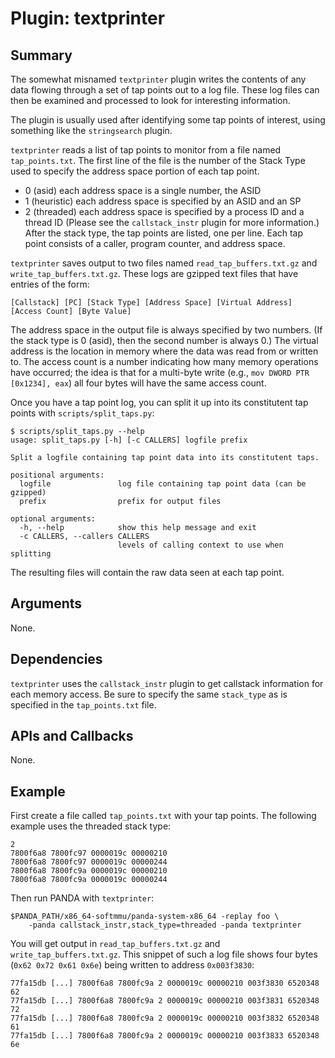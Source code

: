 Plugin: textprinter
===========

Summary
-------

The somewhat misnamed `textprinter` plugin writes the contents of any data flowing through a set of tap points out to a log file. These log files can then be examined and processed to look for interesting information.

The plugin is usually used after identifying some tap points of interest, using something like the `stringsearch` plugin.

`textprinter` reads a list of tap points to monitor from a file named `tap_points.txt`. The first line of the file is the number of the Stack Type used to specify the address space portion of each tap point.
- 0 (asid) each address space is a single number, the ASID
- 1 (heuristic) each address space is specified by an ASID and an SP
- 2 (threaded) each address space is specified by a process ID and a thread ID
(Please see the `callstack_instr` plugin for more information.)
After the stack type, the tap points are listed, one per line. Each tap point consists of a caller, program counter, and address space.

`textprinter` saves output to two files named `read_tap_buffers.txt.gz` and `write_tap_buffers.txt.gz`. These logs are gzipped text files that have entries of the form:

    [Callstack] [PC] [Stack Type] [Address Space] [Virtual Address] [Access Count] [Byte Value]

The address space in the output file is always specified by two numbers. (If the stack type is 0 (asid), then the second number is always 0.) The virtual address is the location in memory where the data was read from or written to. The access count is a number indicating how many memory operations have occurred; the idea is that for a multi-byte write (e.g., `mov DWORD PTR [0x1234], eax`) all four bytes will have the same access count.

Once you have a tap point log, you can split it up into its constitutent tap points with `scripts/split_taps.py`:

    $ scripts/split_taps.py --help
    usage: split_taps.py [-h] [-c CALLERS] logfile prefix

    Split a logfile containing tap point data into its constitutent taps.

    positional arguments:
      logfile               log file containing tap point data (can be gzipped)
      prefix                prefix for output files

    optional arguments:
      -h, --help            show this help message and exit
      -c CALLERS, --callers CALLERS
                            levels of calling context to use when splitting

The resulting files will contain the raw data seen at each tap point.

Arguments
---------

None.

Dependencies
------------

`textprinter` uses the `callstack_instr` plugin to get callstack information for each memory access. Be sure to specify the same `stack_type` as is specified in the `tap_points.txt` file.

APIs and Callbacks
------------------

None.

Example
-------

First create a file called `tap_points.txt` with your tap points. The following example uses the threaded stack type:

    2
    7800f6a8 7800fc97 0000019c 00000210
    7800f6a8 7800fc97 0000019c 00000244
    7800f6a8 7800fc9a 0000019c 00000210
    7800f6a8 7800fc9a 0000019c 00000244

Then run PANDA with `textprinter`:

    $PANDA_PATH/x86_64-softmmu/panda-system-x86_64 -replay foo \
        -panda callstack_instr,stack_type=threaded -panda textprinter

You will get output in `read_tap_buffers.txt.gz` and `write_tap_buffers.txt.gz`. This snippet of such a log file shows four bytes (`0x62 0x72 0x61 0x6e`) being written to address `0x003f3830`:

    77fa15db [...] 7800f6a8 7800fc9a 2 0000019c 00000210 003f3830 6520348 62
    77fa15db [...] 7800f6a8 7800fc9a 2 0000019c 00000210 003f3831 6520348 72
    77fa15db [...] 7800f6a8 7800fc9a 2 0000019c 00000210 003f3832 6520348 61
    77fa15db [...] 7800f6a8 7800fc9a 2 0000019c 00000210 003f3833 6520348 6e

